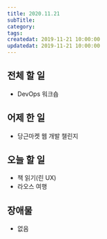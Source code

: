 ```yaml
---
title: 2020.11.21
subTitle: 
category: 
tags: 
createdat: 2019-11-21 10:00:00
updatedat: 2019-11-21 10:00:00
---
```


## 전체 할 일

* DevOps 워크숍

## 어제 한 일

* 당근마켓 웹 개발 챌린지

## 오늘 할 일

* 책 읽기(린 UX)
* 라오스 여행

## 장애물

* 없음
